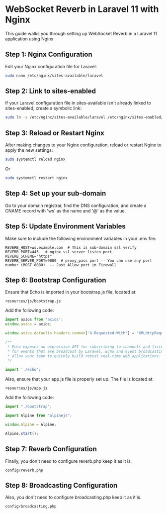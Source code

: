 # WebSocket Reverb in Laravel 11 with Nginx

This guide walks you through setting up WebSocket Reverb in a Laravel 11 application using Nginx.

## Step 1: Nginx Configuration

Edit your Nginx configuration file for Laravel:

```bash
sudo nano /etc/nginx/sites-available/laravel
```

## Step 2: Link to sites-enabled

If your Laravel configuration file in sites-available isn't already linked to sites-enabled, create a symbolic link:

```bash
sudo ln -s /etc/nginx/sites-available/laravel /etc/nginx/sites-enabled/
```
## Step 3: Reload or Restart Nginx

After making changes to your Nginx configuration, reload or restart Nginx to apply the new settings:

```bash
sudo systemctl reload nginx
```

Or 

```bash
sudo systemctl restart nginx
```

## Step 4: Set up your sub-domain
Go to your domain registrar, find the DNS configuration, and create a CNAME record with 'ws' as the name and '@' as the value.


## Step 5: Update Environment Variables

Make sure to include the following environment variables in your .env file:

```env
REVERB_HOST=ws.example.com  # This is sub-domain ssl verify
REVERB_PORT=443   # nginx ssl server listen port
REVERB_SCHEME="https"  
REVERB_SERVER_PORT=9000  # proxy_pass port -- You can use any port number (MOST 8080)  -- Just Allow port in Firewall
````


## Step 6: Bootstrap Configuration

Ensure that Echo is imported in your bootstrap.js file, located at:
```path
resources/js/bootstrap.js
```

Add the following code:

```js
import axios from 'axios';
window.axios = axios;

window.axios.defaults.headers.common['X-Requested-With'] = 'XMLHttpRequest';

/**
 * Echo exposes an expressive API for subscribing to channels and listening
 * for events that are broadcast by Laravel. Echo and event broadcasting
 * allow your team to quickly build robust real-time web applications.
 */

import './echo';

```

Also, ensure that your app.js file is properly set up. The file is located at:

```path
resources/js/app.js
```
Add the following code:

```js
import "./bootstrap";

import Alpine from "alpinejs";

window.Alpine = Alpine;

Alpine.start();

```

## Step 7: Reverb Configuration

Finally, you don't need to configure reverb.php keep it as it is.
```path
config/reverb.php
```

## Step 8: Broadcasting Configuration

Also, you don't need to configure broadcasting.php keep it as it is.
```path
config/broadcasting.php
```











